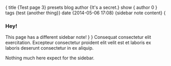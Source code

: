 {
    title {Test page 3}
    presets blog
    author {It's a secret.}
    show {
        author 0
    }
    tags {test {another thing}}
    date {2014-05-06 17:08}
	{sidebar note content} {
        <h3>Hey!</h3>
        This page has a different sidebar note!
    }
}
Consequat consectetur elit exercitation. Excepteur consectetur proident elit velit est et laboris ex laboris deserunt consectetur in ex aliquip.

<!--  more  -->

Nothing much here expect for the sidebar.
